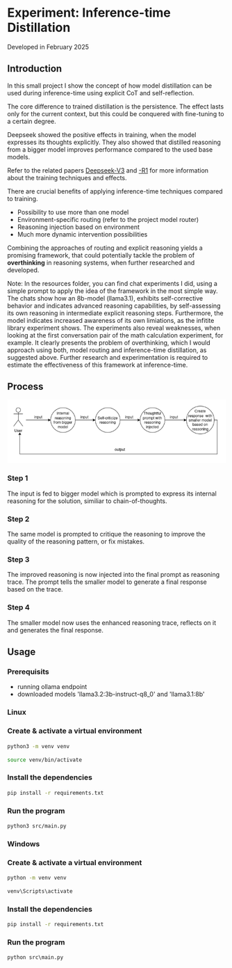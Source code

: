 # Experiment: Inference-time Distillation

Developed in February 2025

## Introduction

In this small project I show the concept of how model distillation can be used during inference-time using explicit CoT and self-reflection.

The core difference to trained distillation is the persistence. The effect lasts only for the current context, but this could be conquered with fine-tuning to a certain degree.

Deepseek showed the positive effects in training, when the model expresses its thoughts explicitly. They also showed that distilled reasoning from a bigger model improves performance compared to the used base models.

Refer to the related papers [Deepseek-V3](https://arxiv.org/pdf/2412.19437) and [-R1](https://arxiv.org/pdf/2501.12948) for more information about the training techniques and effects.

There are crucial benefits of applying inference-time techniques compared to training.

- Possibility to use more than one model
- Environment-specific routing (refer to the project model router)
- Reasoning injection based on environment
- Much more dynamic intervention possibilities

Combining the approaches of routing and explicit reasoning yields a promising framework, that could potentially tackle the problem of **overthinking** in reasoning systems, when further researched and developed.

Note: In the resources folder, you can find chat experiments I did, using a simple prompt to apply the idea of the framework in the most simple way. The chats show how an 8b-model (llama3.1), exhibits self-corrective behavior and indicates advanced reasoning capabilities, by self-assessing its own reasoning in intermediate explicit reasoning steps. Furthermore, the model indicates increased awareness of its own limiations, as the infitite library experiment shows. The experiments also reveal weaknesses, when looking at the first conversation pair of the math calculation experiment, for example. It clearly presents the problem of overthinking, which I would approach using both, model routing and inference-time distillation, as suggested above. Further research and experimentation is required to estimate the effectiveness of this framework at inference-time.

## Process

![Process](resources/inference-time-distillation.png)

### Step 1

The input is fed to bigger model which is prompted to express
its internal reasoning for the solution, similiar to chain-of-thoughts.

### Step 2

The same model is prompted to critique the reasoning to improve the quality of the reasoning pattern, or fix mistakes.

### Step 3

The improved reasoning is now injected into the final prompt as reasoning trace. The prompt tells the smaller model to generate a final response based on the trace.

### Step 4

The smaller model now uses the enhanced reasoning trace, reflects on it and generates the final response.

## Usage

### Prerequisits

- running ollama endpoint
- downloaded models 'llama3.2:3b-instruct-q8_0' and 'llama3.1:8b'

### Linux

### Create & activate a virtual environment

```bash
python3 -m venv venv
```
```bash
source venv/bin/activate
```
### Install the dependencies

```bash
pip install -r requirements.txt
```
### Run the program

```bash
python3 src/main.py
```

### Windows

### Create & activate a virtual environment

```cmd
python -m venv venv
```
```cmd
venv\Scripts\activate
```
### Install the dependencies

```cmd
pip install -r requirements.txt
```
### Run the program

```cmd
python src\main.py
```